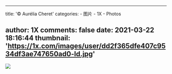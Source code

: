 
---
title: '© Aurélia Cheret'
categories: 
    - 图片
    - 1X
    - Photos

author: 1X
comments: false
date: 2021-03-22 18:16:44
thumbnail: 'https://1x.com/images/user/dd2f365dfe407c9534df3ae747650ad0-ld.jpg'
---

<div>   
<img src="https://1x.com/images/user/dd2f365dfe407c9534df3ae747650ad0-ld.jpg" referrerpolicy="no-referrer">  
</div>
            